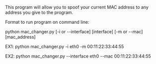This program will allow you to spoof your current MAC address to any address you give to the program.

Format to run program on command line:

python mac_changer.py [-i or --interface] [interface] [-m or --mac] [mac_address]

EX1: python mac_changer.py -i eth0 -m 00:11:22:33:44:55

EX2: python mac_changer.py --interface eth0 --mac 00:11:22:33:44:55
